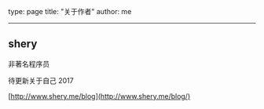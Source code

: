 type: page
title: "关于作者"
author: me

---

## shery

非著名程序员

待更新关于自己
2017

[http://www.shery.me/blog](http://www.shery.me/blog/)
